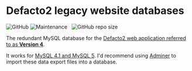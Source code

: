 # Defacto2 legacy website databases

![GitHub](https://img.shields.io/github/license/Defacto2/defacto2.net-database-redundant?style=flat-square)
![Maintenance](https://img.shields.io/maintenance/no/2010?style=flat-square)
&nbsp;
![GitHub repo size](https://img.shields.io/github/repo-size/Defacto2/defacto2.net-database-redundant?style=flat-square)


The redundant MySQL database for the [Defacto2 web application referred to as **Version 4**](https://github.com/Defacto2/defacto2-v4).

It works for [MySQL 4.1 and MySQL 5](http://www.mysql.com/). I'd recommend using [Adminer](https://www.adminer.org) to import these data export files into a database.
